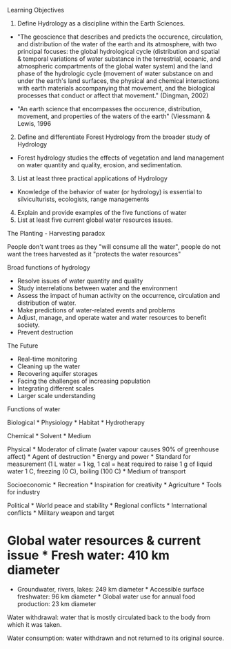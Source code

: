 Learning Objectives

1.  Define Hydrology as a discipline within the Earth Sciences.

-   "The geoscience that describes and predicts the occurence,
    circulation, and distribution of the water of the earth and its
    atmosphere, with two principal focuses: the global hydrological
    cycle (distribution and spatial & temporal variations of water
    substance in the terrestrial, oceanic, and atmospheric compartments
    of the global water system) and the land phase of the hydrologic
    cycle (movement of water substance on and under the earth's land
    surfaces, the physical and chemical interactions with earth
    materials accompanying that movement, and the biological processes
    that conduct or affect that movement." (Dingman, 2002)

-   "An earth science that encompasses the occurence, distribution,
    movement, and properties of the waters of the earth" (Viessmann &
    Lewis, 1996

2.  Define and differentiate Forest Hydrology from the broader study of
    Hydrology

-   Forest hydrology studies the effects of vegetation and land
    management on water quantity and quality, erosion, and
    sedimentation.

3.  List at least three practical applications of Hydrology

-   Knowledge of the behavior of water (or hydrology) is essential to
    silviculturists, ecologists, range managements

4.  Explain and provide examples of the five functions of water
5.  List at least five current global water resources issues.

The Planting - Harvesting paradox

People don't want trees as they "will consume all the water", people do
not want the trees harvested as it "protects the water resources"

Broad functions of hydrology

-   Resolve issues of water quantity and quality
-   Study interrelations between water and the environment
-   Assess the impact of human activity on the occurrence, circulation
    and distribution of water.
-   Make predictions of water-related events and problems
-   Adjust, manage, and operate water and water resources to benefit
    society.
-   Prevent destruction

The Future

-   Real-time monitoring
-   Cleaning up the water
-   Recovering aquifer storages
-   Facing the challenges of increasing population
-   Integrating different scales
-   Larger scale understanding

Functions of water

Biological \* Physiology \* Habitat \* Hydrotherapy

Chemical \* Solvent \* Medium

Physical \* Moderator of climate (water vapour causes 90% of greenhouse
affect) \* Agent of destruction \* Energy and power \* Standard for
measurement (1 L water = 1 kg, 1 cal = heat required to raise 1 g of
liquid water 1 C, freezing (0 C), boiling (100 C) \* Medium of transport

Socioeconomic \* Recreation \* Inspiration for creativity \* Agriculture
\* Tools for industry

Political \* World peace and stability \* Regional conflicts *
International conflicts * Military weapon and target

Global water resources & current issue \* Fresh water: 410 km diameter
======================================================================

-   Groundwater, rivers, lakes: 249 km diameter \* Accessible surface
    freshwater: 96 km diameter \* Global water use for annual food
    production: 23 km diameter

Water withdrawal: water that is mostly circulated back to the body from
which it was taken.

Water consumption: water withdrawn and not returned to its original
source.
